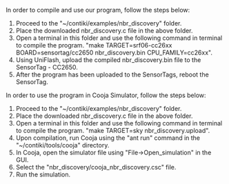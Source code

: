 In order to compile and use our program, follow the steps below:

1) Proceed to the "~/contiki/examples/nbr_discovery" folder.
2) Place the downloaded nbr_discovery.c file in the above folder.
3) Open a terminal in this folder and use the following command in terminal to compile the program. "make TARGET=srf06-cc26xx BOARD=sensortag/cc2650 nbr_discovery.bin CPU_FAMILY=cc26xx".
4) Using UniFlash, upload the compiled nbr_discovery.bin file to the SensorTag - CC2650.
5) After the program has been uploaded to the SensorTags, reboot the SensorTag.



In order to use the program in Cooja Simulator, follow the steps below:

1) Proceed to the "~/contiki/examples/nbr_discovery" folder.
2) Place the downloaded nbr_discovery.c file in the above folder.
3) Open a terminal in this folder and use the following command in terminal to compile the program. "make TARGET=sky nbr_discovery.upload".
4) Upon compilation, run Cooja using the "ant run" command in the "~/contiki/tools/cooja" directory.
5) In Cooja, open the simulator file using "File->Open_simulation" in the GUI.
6) Select the "nbr_discovery/cooja_nbr_discovery.csc" file.
7) Run the simulation.


